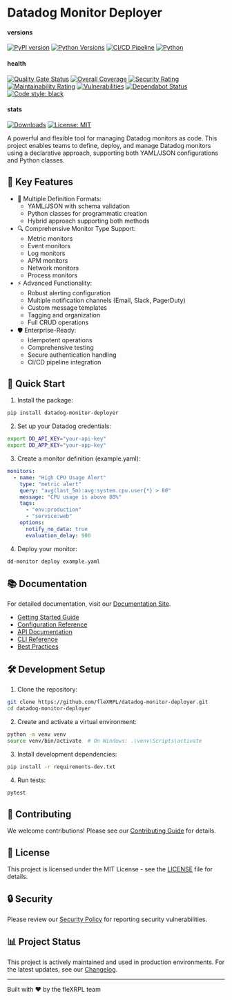 # Datadog Monitor Deployer

#### versions

[![PyPI version](https://img.shields.io/pypi/v/datadog-monitor-deployer.svg)](https://pypi.org/project/datadog-monitor-deployer/)
[![Python Versions](https://img.shields.io/badge/python-3.9%20%7C%203.10%20%7C%203.11%20%7C%203.12-blue)](https://www.python.org/downloads/)
[![CI/CD Pipeline](https://github.com/fleXRPL/datadog-monitor-deployer/actions/workflows/workflow.yml/badge.svg)](https://github.com/fleXRPL/datadog-monitor-deployer/actions/workflows/workflow.yml)
[![Python](https://img.shields.io/pypi/pyversions/datadog-monitor-deployer.svg)](https://pypi.org/project/datadog-monitor-deployer/)

#### health

[![Quality Gate Status](https://sonarcloud.io/api/project_badges/measure?project=fleXRPL_datadog-monitor-deployer&metric=alert_status)](https://sonarcloud.io/summary/new_code?id=fleXRPL_datadog-monitor-deployer)
[![Overall Coverage](https://sonarcloud.io/api/project_badges/measure?project=fleXRPL_datadog-monitor-deployer&metric=coverage)](https://sonarcloud.io/summary/new_code?id=fleXRPL_datadog-monitor-deployer)
[![Security Rating](https://sonarcloud.io/api/project_badges/measure?project=fleXRPL_datadog-monitor-deployer&metric=security_rating)](https://sonarcloud.io/summary/new_code?id=fleXRPL_datadog-monitor-deployer)
[![Maintainability Rating](https://sonarcloud.io/api/project_badges/measure?project=fleXRPL_datadog-monitor-deployer&metric=sqale_rating)](https://sonarcloud.io/summary/new_code?id=fleXRPL_datadog-monitor-deployer)
[![Vulnerabilities](https://sonarcloud.io/api/project_badges/measure?project=fleXRPL_datadog-monitor-deployer&metric=vulnerabilities)](https://sonarcloud.io/summary/new_code?id=fleXRPL_datadog-monitor-deployer)
[![Dependabot Status](https://img.shields.io/badge/Dependabot-enabled-success.svg)](https://github.com/fleXRPL/datadog-monitor-deployer/blob/main/.github/dependabot.yml)
[![Code style: black](https://img.shields.io/badge/code%20style-black-000000.svg)](https://github.com/psf/black)

#### stats

[![Downloads](https://pepy.tech/badge/datadog-monitor-deployer)](https://pepy.tech/project/datadog-monitor-deployer)
[![License: MIT](https://img.shields.io/badge/License-MIT-yellow.svg)](https://opensource.org/licenses/MIT)

A powerful and flexible tool for managing Datadog monitors as code. This project enables teams to define, deploy, and manage Datadog monitors using a declarative approach, supporting both YAML/JSON configurations and Python classes.

## 🌟 Key Features

- 📝 Multiple Definition Formats:
  - YAML/JSON with schema validation
  - Python classes for programmatic creation
  - Hybrid approach supporting both methods
- 🔍 Comprehensive Monitor Type Support:
  - Metric monitors
  - Event monitors
  - Log monitors
  - APM monitors
  - Network monitors
  - Process monitors
- ⚡ Advanced Functionality:
  - Robust alerting configuration
  - Multiple notification channels (Email, Slack, PagerDuty)
  - Custom message templates
  - Tagging and organization
  - Full CRUD operations
- 🛡️ Enterprise-Ready:
  - Idempotent operations
  - Comprehensive testing
  - Secure authentication handling
  - CI/CD pipeline integration

## 🚀 Quick Start

1. Install the package:

```bash
pip install datadog-monitor-deployer
```

2. Set up your Datadog credentials:

```bash
export DD_API_KEY="your-api-key"
export DD_APP_KEY="your-app-key"
```

3. Create a monitor definition (example.yaml):

```yaml
monitors:
  - name: "High CPU Usage Alert"
    type: "metric alert"
    query: "avg(last_5m):avg:system.cpu.user{*} > 80"
    message: "CPU usage is above 80%"
    tags:
      - "env:production"
      - "service:web"
    options:
      notify_no_data: true
      evaluation_delay: 900
```

4. Deploy your monitor:

```bash
dd-monitor deploy example.yaml
```

## 📚 Documentation

For detailed documentation, visit our [Documentation Site](https://github.com/fleXRPL/datadog-monitor-deployer/wiki).

- [Getting Started Guide](https://github.com/fleXRPL/datadog-monitor-deployer/wiki/Getting-Started)
- [Configuration Reference](https://github.com/fleXRPL/datadog-monitor-deployer/wiki/Configuration)
- [API Documentation](https://github.com/fleXRPL/datadog-monitor-deployer/wiki/API)
- [CLI Reference](https://github.com/fleXRPL/datadog-monitor-deployer/wiki/CLI)
- [Best Practices](https://github.com/fleXRPL/datadog-monitor-deployer/wiki/Best-Practices)

## 🛠️ Development Setup

1. Clone the repository:

```bash
git clone https://github.com/fleXRPL/datadog-monitor-deployer.git
cd datadog-monitor-deployer
```

2. Create and activate a virtual environment:

```bash
python -m venv venv
source venv/bin/activate  # On Windows: .\venv\Scripts\activate
```

3. Install development dependencies:

```bash
pip install -r requirements-dev.txt
```

4. Run tests:

```bash
pytest
```

## 🤝 Contributing

We welcome contributions! Please see our [Contributing Guide](CONTRIBUTING.md) for details.

## 📄 License

This project is licensed under the MIT License - see the [LICENSE](LICENSE) file for details.

## 🔒 Security

Please review our [Security Policy](SECURITY.md) for reporting security vulnerabilities.

## 📊 Project Status

This project is actively maintained and used in production environments. For the latest updates, see our [Changelog](CHANGELOG.md).

---

Built with ❤️ by the fleXRPL team
